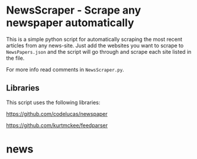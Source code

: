 # NewsScraper - Scrape any newspaper automatically
This is a simple python script for automatically scraping the most recent articles from any news-site.
Just add the websites you want to scrape to `NewsPapers.json` and the script will go through
and scrape each site listed in the file.

For more info read comments in `NewsScraper.py`.

## Libraries
This script uses the following libraries:

https://github.com/codelucas/newspaper

https://github.com/kurtmckee/feedparser
# news
